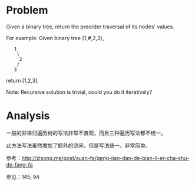 # Problem

Given a binary tree, return the preorder traversal of its nodes' values.

For example:
Given binary tree {1,#,2,3},
```
   1
    \
     2
    /
   3
```
return [1,2,3].

Note: Recursive solution is trivial, could you do it iteratively?

# Analysis

一般的非递归遍历树的写法非常不直观，而且三种遍历写法都不统一。

此方法写法虽然增加了额外的空间，但是写法统一。非常简单。

参考：http://zisong.me/post/suan-fa/geng-jian-dan-de-bian-li-er-cha-shu-de-fang-fa

参见：145, 94